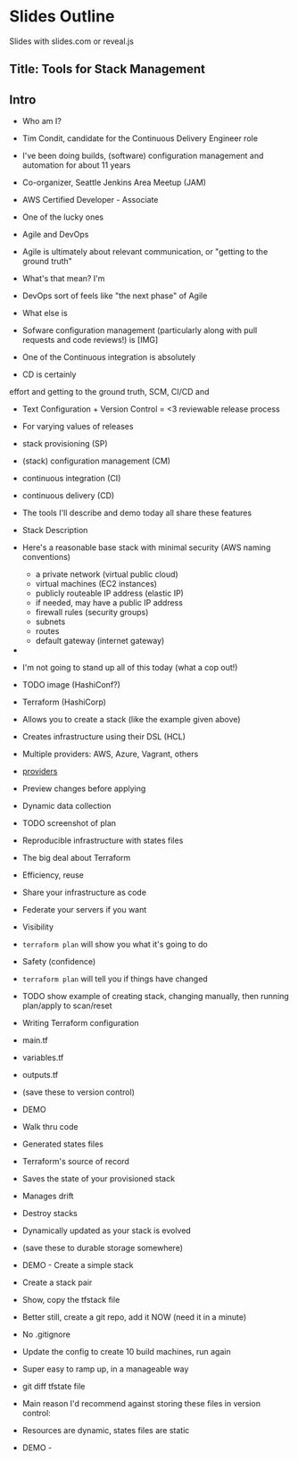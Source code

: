 # Slides Outline

Slides with slides.com or reveal.js

## Title: Tools for Stack Management

## Intro

* Who am I?
 * Tim Condit, candidate for the Continuous Delivery Engineer role
 * I've been doing builds, (software) configuration management and automation for about 11 years
 * Co-organizer, Seattle Jenkins Area Meetup (JAM)
 * AWS Certified Developer - Associate
 * One of the lucky ones


* Agile and DevOps
 * Agile is ultimately about relevant communication, or "getting to the ground truth"
  * What's that mean? I'm 

 * DevOps sort of feels like "the next phase" of Agile
 * What else is 
 * Sofware configuration management (particularly along with pull requests and code reviews!) is 
 [IMG]
 * One of the Continuous integration is absolutely 
 * CD is certainly 


  effort and getting to the ground truth, SCM, CI/CD and 


* Text Configuration + Version Control = <3 reviewable release process
 * For varying values of releases
  * stack provisioning (SP)
  * (stack) configuration management (CM)
  * continuous integration (CI)
  * continuous delivery (CD)
 * The tools I'll describe and demo today all share these features

* <aside>Stack Description
 * Here's a reasonable base stack with minimal security (AWS naming conventions)
   * a private network (virtual public cloud)
   * virtual machines (EC2 instances)
   * publicly routeable IP address (elastic IP)
    * if needed, may have a public IP address
   * firewall rules (security groups)
   * subnets
   * routes
   * default gateway (internet gateway)
 * </aside>
 * I'm not going to stand up all of this today (what a cop out!)
 * TODO image (HashiConf?)


* Terraform (HashiCorp)
 * Allows you to create a stack (like the example given above)
 * Creates infrastructure using their DSL (HCL)
 * Multiple providers: AWS, Azure, Vagrant, others
  * [providers](https://www.terraform.io/docs/providers/index.html)
 * Preview changes before applying
 * Dynamic data collection
  * TODO screenshot of plan
 * Reproducible infrastructure with states files

* The big deal about Terraform
 * Efficiency, reuse
  * Share your infrastructure as code
  * Federate your servers if you want
 * Visibility
  * `terraform plan` will show you what it's going to do
 * Safety (confidence)
  * `terraform plan` will tell you if things have changed
  * TODO show example of creating stack, changing manually, then running plan/apply to scan/reset

* Writing Terraform configuration
 * main.tf
 * variables.tf
 * outputs.tf
 * (save these to version control)

* DEMO
 * Walk thru code

* Generated states files
 * Terraform's source of record
 * Saves the state of your provisioned stack
 * Manages drift
 * Destroy stacks
 * Dynamically updated as your stack is evolved
 * (save these to durable storage somewhere)

* DEMO - Create a simple stack
 * Create a stack pair
 * Show, copy the tfstack file
  * Better still, create a git repo, add it NOW (need it in a minute)
  * No .gitignore
 * Update the config to create 10 build machines, run again
  * Super easy to ramp up, in a manageable way
  * git diff tfstate file
 * Main reason I'd recommend against storing these files in version control:
  * Resources are dynamic, states files are static

* DEMO - 
